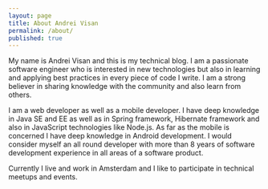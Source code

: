 ```yaml
---
layout: page
title: About Andrei Visan
permalink: /about/
published: true
---
```


My name is Andrei Visan and this is my technical blog. I am a passionate software engineer who is interested in new technologies but also in learning and applying best practices in every piece of code I write. I am a strong believer in sharing knowledge with the community and also learn from others.

I am a web developer as well as a mobile developer. I have deep knowledge in Java SE and EE as well as in Spring framework, Hibernate framework and also in JavaScript technologies like Node.js. As far as the mobile is concerned I have deep knowledge in Android development. I would consider myself an all round developer with more than 8 years of software development experience in all areas of a software product.

Currently I live and work in Amsterdam and I like to participate in technical meetups and events.
